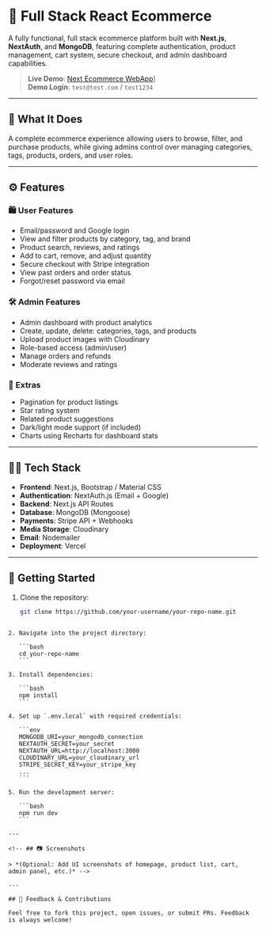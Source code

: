 # 🛒 Full Stack React Ecommerce

A fully functional, full stack ecommerce platform built with **Next.js**, **NextAuth**, and **MongoDB**, featuring complete authentication, product management, cart system, secure checkout, and admin dashboard capabilities.

> **Live Demo**: [Next Ecommerce WebApp](https://nextecom-bay.vercel.app/)]  
> **Demo Login**: `test@test.com` / `test1234`

---

## 📌 What It Does

A complete ecommerce experience allowing users to browse, filter, and purchase products, while giving admins control over managing categories, tags, products, orders, and user roles.

---

## ⚙️ Features

### 🛍️ User Features

- Email/password and Google login
- View and filter products by category, tag, and brand
- Product search, reviews, and ratings
- Add to cart, remove, and adjust quantity
- Secure checkout with Stripe integration
- View past orders and order status
- Forgot/reset password via email

### 🛠️ Admin Features

- Admin dashboard with product analytics
- Create, update, delete: categories, tags, and products
- Upload product images with Cloudinary
- Role-based access (admin/user)
- Manage orders and refunds
- Moderate reviews and ratings

### 🧩 Extras

- Pagination for product listings
- Star rating system
- Related product suggestions
- Dark/light mode support (if included)
- Charts using Recharts for dashboard stats

---

## 🧑‍💻 Tech Stack

- **Frontend**: Next.js, Bootstrap / Material CSS
- **Authentication**: NextAuth.js (Email + Google)
- **Backend**: Next.js API Routes
- **Database**: MongoDB (Mongoose)
- **Payments**: Stripe API + Webhooks
- **Media Storage**: Cloudinary
- **Email**: Nodemailer
- **Deployment**: Vercel

---

## 🚀 Getting Started

1. Clone the repository:
   ```bash
   git clone https://github.com/your-username/your-repo-name.git
   ```

````

2. Navigate into the project directory:

   ```bash
   cd your-repo-name
   ```

3. Install dependencies:

   ```bash
   npm install
   ```

4. Set up `.env.local` with required credentials:

   ```env
   MONGODB_URI=your_mongodb_connection
   NEXTAUTH_SECRET=your_secret
   NEXTAUTH_URL=http://localhost:3000
   CLOUDINARY_URL=your_cloudinary_url
   STRIPE_SECRET_KEY=your_stripe_key
   ...
   ```

5. Run the development server:

   ```bash
   npm run dev
   ```

---

<!-- ## 📷 Screenshots

> *(Optional: Add UI screenshots of homepage, product list, cart, admin panel, etc.)* -->

---

## 📩 Feedback & Contributions

Feel free to fork this project, open issues, or submit PRs. Feedback is always welcome!
````
